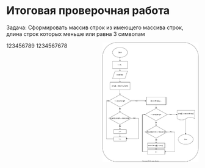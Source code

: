 # Итоговая проверочная работа

Задача: Сформировать массив строк из имеющего массива строк, длина строк которых меньше или равна 3 символам

<img src=".//IMG/block_diagram.svg " width="50%" align="right"> 

123456789
1234567678
